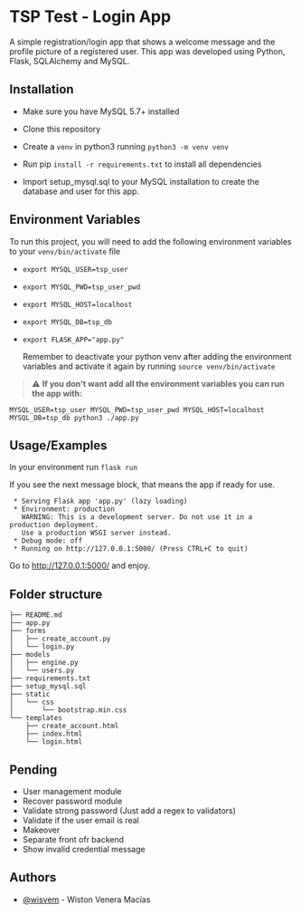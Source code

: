 # TSP Test - Login App

A simple registration/login app that shows a welcome message and the profile picture of a registered user.
This app was developed using Python, Flask, SQLAlchemy and MySQL.

## Installation

- Make sure you have MySQL 5.7+ installed

- Clone this repository

- Create a ```venv``` in python3 running ```python3 -m venv venv```

- Run pip ```install -r requirements.txt``` to install all dependencies

- Import setup_mysql.sql to your MySQL installation to create the database and user for this app.


## Environment Variables

To run this project, you will need to add the following environment variables to your ```venv/bin/activate``` file

- ```export MYSQL_USER=tsp_user```
- ```export MYSQL_PWD=tsp_user_pwd``` 
- ```export MYSQL_HOST=localhost```
- ```export MYSQL_DB=tsp_db```
- ```export FLASK_APP="app.py"```

  Remember to deactivate your python venv after adding the environment variables and activate it again by running ```source venv/bin/activate```

> :warning: **If you don't want add all the environment variables you can run the app with:**

```
MYSQL_USER=tsp_user MYSQL_PWD=tsp_user_pwd MYSQL_HOST=localhost MYSQL_DB=tsp_db python3 ./app.py
```

## Usage/Examples

In your environment run ```flask run```

If you see the next message block, that means the app if ready for use.
```
 * Serving Flask app 'app.py' (lazy loading)
 * Environment: production
   WARNING: This is a development server. Do not use it in a production deployment.
   Use a production WSGI server instead.
 * Debug mode: off
 * Running on http://127.0.0.1:5000/ (Press CTRL+C to quit)
```

Go to http://127.0.0.1:5000/ and enjoy.


## Folder structure

```
├── README.md
├── app.py
├── forms
│   ├── create_account.py
│   └── login.py
├── models
│   ├── engine.py
│   └── users.py
├── requirements.txt
├── setup_mysql.sql
├── static
│   └── css
│       └── bootstrap.min.css
└── templates
    ├── create_account.html
    ├── index.html
    └── login.html
```

## Pending

- User management module
- Recover password module
- Validate strong password (Just add a regex to validators)
- Validate if the user email is real
- Makeover
- Separate front ofr backend
- Show invalid credential message


## Authors

- [@wisvem](https://www.github.com/wisvem) - Wiston Venera Macías

  